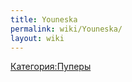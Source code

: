 ```yaml
---
title: Youneska
permalink: wiki/Youneska/
layout: wiki
---
```


[Категория:Пуперы](Категория:Пуперы "wikilink")
